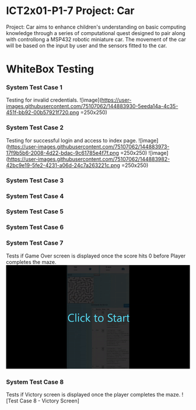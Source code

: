 # ICT2x01-P1-7 Project: Car
Project: Car aims to enhance children's understanding on basic computing knowledge through a series of computational quest designed to pair along with controllong a MSP432 robotic miniature car. The movement of the car will be based on the input by user and the sensors fitted to the car. 


# WhiteBox Testing
### System Test Case 1
Testing for invalid credentials. 
![image](https://user-images.githubusercontent.com/75107062/144883930-5eeda14a-4c35-451f-bb92-00b57921f720.png =250x250)

### System Test Case 2
Testing for successful login and access to index page.
![image](https://user-images.githubusercontent.com/75107062/144883973-17f9b5b6-2008-4d22-bdac-9c61785e4f7f.png =250x250)
![image](https://user-images.githubusercontent.com/75107062/144883982-42bc9e19-5fe2-4231-a06d-24c7a263221c.png =250x250)

### System Test Case 3
### System Test Case 4
### System Test Case 5
### System Test Case 6
### System Test Case 7
Tests if Game Over screen is displayed once the score hits 0 before Player completes the maze.
![Test Case 7 - Gameover Screen](/testcases/gameover.gif)
### System Test Case 8
Tests if Victory screen is displayed once the player completes the maze.
![Test Case 8 - Victory Screen]
